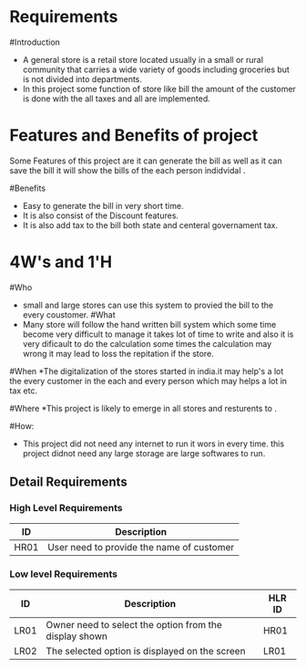 # Requirements

#Introduction

* A general store is a  retail store located usually in a small or rural community that carries a wide variety of goods including groceries but is not divided into departments.
* In this project some function of store like bill the amount of the customer is done with the all taxes and all are implemented.

# Features and Benefits of project

Some Features of this project are it can generate the bill as well as it can save the bill it will show the bills of the each person indidvidal .

#Benefits
* Easy to generate the bill in very short time. 
* It is also consist of the Discount features. 
* It is also add tax to the bill both state and centeral governament tax.


# 4W's  and  1'H
#Who
* small and large stores can use this system to provied the bill to the every coustomer.
#What
* Many store will follow the hand written bill system which some time become very difficult to manage it takes lot of time to write and also it is very dificault to do the calculation some times the calculation may wrong it may lead to loss the repitation if the store.


#When
*The digitalization of the stores started in india.it may help's a lot the every customer in the each and every person which may helps a lot in tax etc.

#Where
*This project is likely to emerge in all stores and resturents to .

#How:

* This project did not need any internet to run it wors in every time. this project didnot need any large storage are large softwares to run.

## Detail Requirements
### High Level Requirements 
| ID | Description |  
| ----- | ----- | 
| HR01 | User need to provide the name of customer  | 
### Low level Requirements
| ID | Description | HLR ID |
| ------ | --------- | ------ | 
| LR01 | Owner need to select the option from the display shown | HR01 |
| LR02 | The selected option is displayed on the screen | LR01 |

